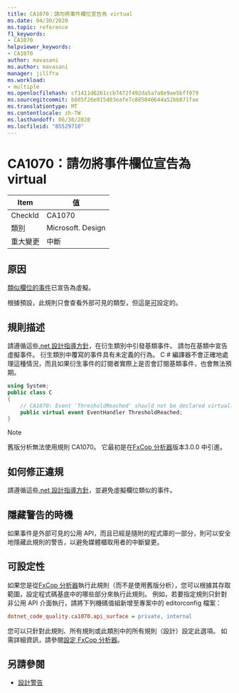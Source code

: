 ```yaml
---
title: CA1070：請勿將事件欄位宣告為 virtual
ms.date: 04/30/2020
ms.topic: reference
f1_keywords:
- CA1070
helpviewer_keywords:
- CA1070
author: mavasani
ms.author: mavasani
manager: jillfra
ms.workload:
- multiple
ms.openlocfilehash: cf1411d6261ccb7472f492da5a7a8e9ae5bff079
ms.sourcegitcommit: b885f26e015d03eafe7c885040644a52bb071fae
ms.translationtype: MT
ms.contentlocale: zh-TW
ms.lasthandoff: 06/30/2020
ms.locfileid: "85529710"
---
```

# <a name="ca1070-do-not-declare-event-fields-as-virtual"></a>CA1070：請勿將事件欄位宣告為 virtual

|Item|值|
|-|-|
|CheckId|CA1070|
|類別|Microsoft. Design|
|重大變更|中斷|

## <a name="cause"></a>原因

[類似欄位的事件](/dotnet/csharp/language-reference/language-specification/classes#field-like-events)已宣告為虛擬。

根據預設，此規則只會查看外部可見的類型，但這是[可](#configurability)設定的。

## <a name="rule-description"></a>規則描述

請遵循這些[.net 設計指導方針](/dotnet/csharp/programming-guide/events/how-to-raise-base-class-events-in-derived-classes)，在衍生類別中引發基類事件。 請勿在基類中宣告虛擬事件。 衍生類別中覆寫的事件具有未定義的行為。 C # 編譯器不會正確地處理這種情況，而且如果衍生事件的訂閱者實際上是否會訂閱基類事件，也會無法預期。

```csharp
using System;
public class C
{
    // CA1070: Event 'ThresholdReached' should not be declared virtual.
    public virtual event EventHandler ThresholdReached;
}
```

> [!NOTE]
> 舊版分析無法使用規則 CA1070。 它最初是在[FxCop 分析器](https://www.nuget.org/packages/Microsoft.CodeAnalysis.FxCopAnalyzers)版本3.0.0 中引進。

## <a name="how-to-fix-violations"></a>如何修正違規

請遵循這些[.net 設計指導方針](/dotnet/csharp/programming-guide/events/how-to-raise-base-class-events-in-derived-classes)，並避免虛擬欄位類似的事件。

## <a name="when-to-suppress-warnings"></a>隱藏警告的時機

如果事件是外部可見的公用 API，而且已經是隨附的程式庫的一部分，則可以安全地隱藏此規則的警告，以避免媒體櫃取用者的中斷變更。

## <a name="configurability"></a>可設定性

如果您是從[FxCop 分析器](install-fxcop-analyzers.md)執行此規則（而不是使用舊版分析），您可以根據其存取範圍，設定程式碼基底中的哪些部分來執行此規則。 例如，若要指定規則只針對非公用 API 介面執行，請將下列機碼值組新增至專案中的 editorconfig 檔案：

```ini
dotnet_code_quality.ca1070.api_surface = private, internal
```

您可以只針對此規則、所有規則或此類別中的所有規則（設計）設定此選項。 如需詳細資訊，請參閱[設定 FxCop 分析器](configure-fxcop-analyzers.md)。

## <a name="see-also"></a>另請參閱

- [設計警告](design-warnings.md)
